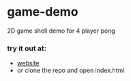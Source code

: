 # game-demo
2D game shell demo for 4 player pong

### try it out at: 
- [website](http://www.michael-crockett.com/game-demo)
- or clone the repo and open index.html

